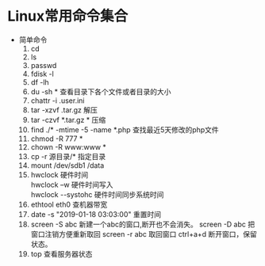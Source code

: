 # Linux常用命令集合
* 简单命令
    1. cd
    2. ls
    3. passwd
    4. fdisk -l
    5. df -lh
    6. du -sh * 查看目录下各个文件或者目录的大小
    7. chattr -i .user.ini
    8. tar -xzvf .tar.gz  解压
    9. tar -czvf *.tar.gz * 压缩
    10. find ./* -mtime -5 -name *.php 查找最近5天修改的php文件
    11. chmod -R 777 * 
    12. chown -R www:www *
    13. cp  -r 源目录/* 指定目录
    14. mount  /dev/sdb1 /data
    15. hwclock         硬件时间  
        hwclock –w     硬件时间写入  
        hwclock --systohc  硬件时间同步系统时间
    16. ethtool eth0  查机器带宽
    17. date -s "2019-01-18 03:03:00"  重置时间
    18. screen -S abc  新建一个abc的窗口,断开也不会消失。
        screen -D abc  把窗口注销方便重新取回
        screen -r abc  取回窗口
        ctrl+a+d 断开窗口，保留状态。
    19. top 查看服务器状态
    